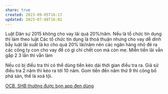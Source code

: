 ```yaml
---
share: true
created: 2023-09-05T16:17
updated: 2025-07-08T16:02
---
```


Luật Dân sự 2015 không cho vay lãi quá 20%/năm. Nếu là tổ chức tín dụng thì làm theo luật Các tổ chức tín dụng là thoả thuận 
nhưng cho vay dễ dính bẫy luật lãi suất là ko cho quá 20% lãi/năm nên các ngân hàng nhỏ đẻ ra các công ty con cho vay để có gì chỉ chết con mà còn mẹ. Miễn tiền lãi vẫn gấp 2 3 lần thì vẫn làm

Nếu có bị điều tra thì có thể dùng tiền kéo dài thời gian điều tra ra. Giả sử điều tra 2 năm thì kéo ra tới 10 năm. Gom tiền đến năm thứ 9 thì công bố phá sản, thế là xoá tội.

[OCB, SHB thường được bọn app đen dùng](../Ng%C3%A2n%20h%C3%A0ng/OCB,%20SHB%20th%C6%B0%E1%BB%9Dng%20%C4%91%C6%B0%E1%BB%A3c%20b%E1%BB%8Dn%20app%20%C4%91en%20d%C3%B9ng.md)